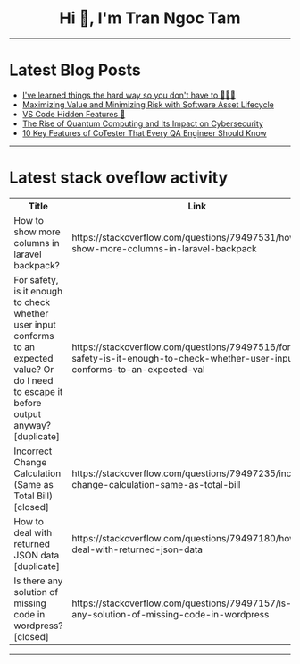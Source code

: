 <h1 align="center">Hi 👋, I'm Tran Ngoc Tam</h1>

---

# Latest Blog Posts 
<!-- BLOG-POST-LIST:START -->
- [I&#39;ve learned things the hard way so you don&#39;t have to 👩🏻‍💻](https://dev.to/_arpy/ive-learned-things-the-hard-way-so-you-dont-have-to-3ceg)
- [Maximizing Value and Minimizing Risk with Software Asset Lifecycle](https://dev.to/emily_assetloom/maximizing-value-and-minimizing-risk-with-software-asset-lifecycle-2od)
- [VS Code Hidden Features 🎉](https://dev.to/ramkumar-m-n/vs-code-hidden-features-328g)
- [The Rise of Quantum Computing and Its Impact on Cybersecurity](https://dev.to/devraj_more_5a115bafe8b0f/the-rise-of-quantum-computing-and-its-impact-on-cybersecurity-2eij)
- [10 Key Features of CoTester That Every QA Engineer Should Know](https://dev.to/ronika_kashyap/10-key-features-of-cotester-that-every-qa-engineer-should-know-1h98)
<!-- BLOG-POST-LIST:END -->

---

# Latest stack oveflow activity
<table>
  <tr><th>Title</th><th>Link</th></tr>
  <!-- STACKOVERFLOW:START --><tr><td>How to show more columns in laravel backpack?</td><td>https://stackoverflow.com/questions/79497531/how-to-show-more-columns-in-laravel-backpack</td></tr><tr><td>For safety, is it enough to check whether user input conforms to an expected value? Or do I need to escape it before output anyway? [duplicate]</td><td>https://stackoverflow.com/questions/79497516/for-safety-is-it-enough-to-check-whether-user-input-conforms-to-an-expected-val</td></tr><tr><td>Incorrect Change Calculation &lpar;Same as Total Bill&rpar; [closed]</td><td>https://stackoverflow.com/questions/79497235/incorrect-change-calculation-same-as-total-bill</td></tr><tr><td>How to deal with returned JSON data [duplicate]</td><td>https://stackoverflow.com/questions/79497180/how-to-deal-with-returned-json-data</td></tr><tr><td>Is there any solution of missing code in wordpress? [closed]</td><td>https://stackoverflow.com/questions/79497157/is-there-any-solution-of-missing-code-in-wordpress</td></tr><!-- STACKOVERFLOW:END -->
</table>

---


